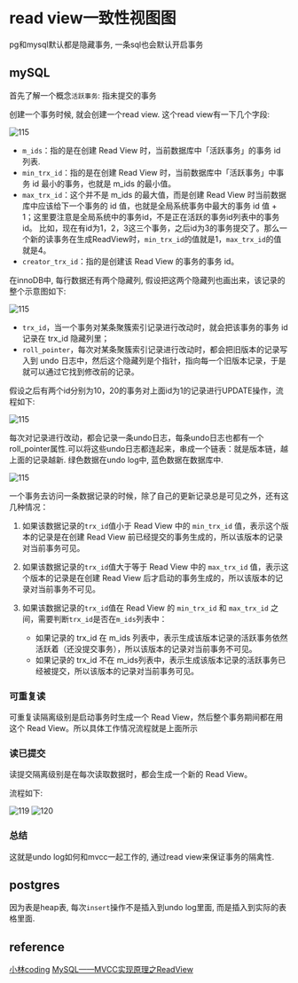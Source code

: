 # read view一致性视图图

pg和mysql默认都是隐藏事务, 一条sql也会默认开启事务

## mySQL

首先了解一个概念`活跃事务`: 指未提交的事务

创建一个事务时候, 就会创建一个read view. 这个read view有一下几个字段:

![115](/Image/database/115.png)

* `m_ids`：指的是在创建 Read View 时，当前数据库中「活跃事务」的事务 id 列表.
* `min_trx_id`：指的是在创建 Read View 时，当前数据库中「活跃事务」中事务 id 最小的事务，也就是 m_ids 的最小值。
* `max_trx_id`：这个并不是 m_ids 的最大值，而是创建 Read View 时当前数据库中应该给下一个事务的 id 值，也就是全局系统事务中最大的事务 id 值 + 1；这里要注意是全局系统中的事务id，不是正在活跃的事务id列表中的事务id。 比如，现在有id为1，2，3这三个事务，之后id为3的事务提交了。那么一个新的读事务在生成ReadView时，`min_trx_id`的值就是1，`max_trx_id`的值就是4。
* `creator_trx_id`：指的是创建该 Read View 的事务的事务 id。

在innoDB中, 每行数据还有两个隐藏列, 假设把这两个隐藏列也画出来，该记录的整个示意图如下:

![115](/Image/database/116.png)

* `trx_id`，当一个事务对某条聚簇索引记录进行改动时，就会把该事务的事务 id 记录在 trx_id 隐藏列里；
* `roll_pointer`，每次对某条聚簇索引记录进行改动时，都会把旧版本的记录写入到 undo 日志中，然后这个隐藏列是个指针，指向每一个旧版本记录，于是就可以通过它找到修改前的记录。

假设之后有两个id分别为10，20的事务对上面id为1的记录进行UPDATE操作，流程如下:

![115](/Image/database/117.png)

每次对记录进行改动，都会记录一条undo日志，每条undo日志也都有一个roll_pointer属性.可以将这些undo日志都连起来，串成一个链表：就是版本链，越上面的记录越新. 绿色数据在undo log中, 蓝色数据在数据库中.

![115](/Image/database/118.png)

一个事务去访问一条数据记录的时候，除了自己的更新记录总是可见之外，还有这几种情况：

1. 如果该数据记录的`trx_id`值小于 Read View 中的 `min_trx_id` 值，表示这个版本的记录是在创建 Read View 前已经提交的事务生成的，所以该版本的记录对当前事务可见。
2. 如果该数据记录的`trx_id`值大于等于 Read View 中的 `max_trx_id` 值，表示这个版本的记录是在创建 Read View 后才启动的事务生成的，所以该版本的记录对当前事务不可见。
3. 如果该数据记录的`trx_id`值在 Read View 的 `min_trx_id` 和 `max_trx_id` 之间，需要判断`trx_id`是否在`m_ids`列表中：

   * 如果记录的 trx_id 在 m_ids 列表中，表示生成该版本记录的活跃事务依然活跃着（还没提交事务），所以该版本的记录对当前事务不可见。
   * 如果记录的 trx_id 不在 m_ids列表中，表示生成该版本记录的活跃事务已经被提交，所以该版本的记录对当前事务可见。

### 可重复读

可重复读隔离级别是启动事务时生成一个 Read View，然后整个事务期间都在用这个 Read View。所以具体工作情况流程就是上面所示

### 读已提交

读提交隔离级别是在每次读取数据时，都会生成一个新的 Read View。

流程如下:

![119](/Image/database/119.png)
![120](/Image/database/120.png)

### 总结

这就是undo log如何和mvcc一起工作的, 通过read view来保证事务的隔禽性.

## postgres

因为表是heap表, 每次`insert`操作不是插入到undo log里面, 而是插入到实际的表格里面.

## reference

[小林coding](https://xiaolincoding.com/mysql/transaction/mvcc.html#read-view-%E5%9C%A8-mvcc-%E9%87%8C%E5%A6%82%E4%BD%95%E5%B7%A5%E4%BD%9C%E7%9A%84)
[MySQL——MVCC实现原理之ReadView](https://juejin.cn/post/7154701807694905351)
